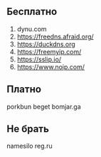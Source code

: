 ﻿## Бесплатно

1. dynu.com
2. https://freedns.afraid.org/
3. https://duckdns.org
4. https://freemyip.com/
5. https://sslip.io/
6. https://www.noip.com/

## Платно
porkbun
beget
bomjar.ga


## Не брать
namesilo
reg.ru